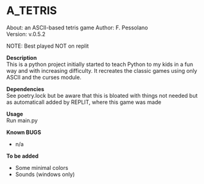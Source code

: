 # A_TETRIS 
About:      an ASCII-based tetris game 
Author:     F. Pessolano  
Version:    v.0.5.2

NOTE:       Best played NOT on replit  


**Description**  
This is a python project initially started to teach Python to my kids in a fun way and with increasing difficulty. 
It recreates the classic games using only ASCII and the curses module.  

**Dependencies**  
See poetry.lock but be aware that this is bloated with things not needed but as automaticall added by REPLIT, where this game was made 

**Usage**  
Run main.py 

**Known BUGS**  
 - n/a

**To be added**  
 - Some minimal colors
 - Sounds (windows only)



